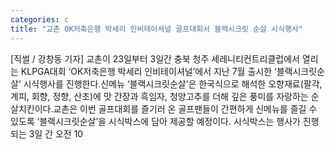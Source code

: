 ```yaml
---
categories: c
title: "교촌 OK저축은행 박세리 인비테이셔널 골프대회서 블랙시크릿 순살 시식행사"
---
```

[직썰 / 강창동 기자] 교촌이 23일부터 3일간 충북 청주 세레니티컨트리클럽에서 열리는 KLPGA대회 ‘OK저축은행 박세리 인비테이셔널’에서 지난 7월 출시한 ‘블랙시크릿순살’ 시식행사를 진행한다.신메뉴 ‘블랙시크릿순살’은 한국식으로 해석한 오향재료(팔각, 계피, 회향, 정향, 산초)에 맛 간장과 흑임자, 청양고추를 더해 깊은 풍미를 자랑하는 순살치킨이다.교촌은 이번 골프대회를 즐기러 온 골프팬들이 간편하게 신메뉴를 즐길 수 있도록 ‘블랙시크릿순살’을 시식박스에 담아 제공할 예정이다. 시식박스는 행사가 진행되는 3일 간 오전 10